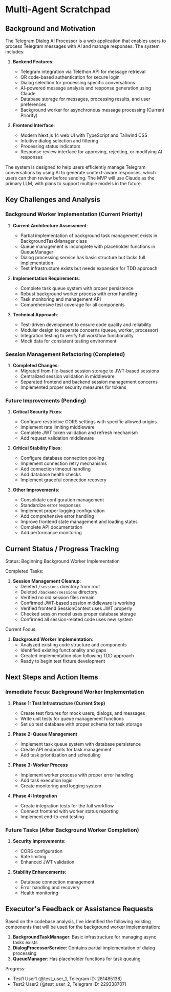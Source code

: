 # Multi-Agent Scratchpad

## Background and Motivation

The Telegram Dialog AI Processor is a web application that enables users to process Telegram messages with AI and manage responses. The system includes:

1. **Backend Features**:
   - Telegram integration via Telethon API for message retrieval
   - QR code-based authentication for secure login
   - Dialog selection for processing specific conversations
   - AI-powered message analysis and response generation using Claude
   - Database storage for messages, processing results, and user preferences
   - Background worker for asynchronous message processing (Current Priority)

2. **Frontend Interface**:
   - Modern Next.js 14 web UI with TypeScript and Tailwind CSS
   - Intuitive dialog selection and filtering
   - Processing status indicators
   - Response review interface for approving, rejecting, or modifying AI responses

The system is designed to help users efficiently manage Telegram conversations by using AI to generate context-aware responses, which users can then review before sending. The MVP will use Claude as the primary LLM, with plans to support multiple models in the future.

## Key Challenges and Analysis

### Background Worker Implementation (Current Priority)

1. **Current Architecture Assessment**:
   - Partial implementation of background task management exists in BackgroundTaskManager class
   - Queue management is incomplete with placeholder functions in QueueManager
   - Dialog processing service has basic structure but lacks full implementation
   - Test infrastructure exists but needs expansion for TDD approach

2. **Implementation Requirements**:
   - Complete task queue system with proper persistence
   - Robust background worker process with error handling
   - Task monitoring and management API
   - Comprehensive test coverage for all components

3. **Technical Approach**:
   - Test-driven development to ensure code quality and reliability
   - Modular design to separate concerns (queue, worker, processor)
   - Integration testing to verify full workflow functionality
   - Mock data for consistent testing environment

### Session Management Refactoring (Completed)

1. **Completed Changes**:
   - Migrated from file-based session storage to JWT-based sessions
   - Centralized session validation in middleware
   - Separated frontend and backend session management concerns
   - Implemented proper security measures for tokens

### Future Improvements (Pending)

1. **Critical Security Fixes**:
   - Configure restrictive CORS settings with specific allowed origins
   - Implement rate limiting middleware
   - Complete JWT token validation and refresh mechanism
   - Add request validation middleware

2. **Critical Stability Fixes**:
   - Configure database connection pooling
   - Implement connection retry mechanisms
   - Add connection timeout handling
   - Add database health checks
   - Implement graceful connection recovery

3. **Other Improvements**:
   - Consolidate configuration management
   - Standardize error responses
   - Implement proper logging configuration
   - Add comprehensive error handling
   - Improve frontend state management and loading states
   - Complete API documentation
   - Add performance monitoring

## Current Status / Progress Tracking

Status: Beginning Background Worker Implementation

Completed Tasks:
1. **Session Management Cleanup**:
   - Deleted `/sessions` directory from root
   - Deleted `/backend/sessions` directory
   - Verified no old session files remain
   - Confirmed JWT-based session middleware is working
   - Verified frontend SessionContext uses JWT properly
   - Checked session model uses proper database storage
   - Confirmed all session-related code uses new system

Current Focus:
1. **Background Worker Implementation**:
   - Analyzed existing code structure and components
   - Identified existing functionality and gaps
   - Created implementation plan following TDD approach
   - Ready to begin test fixture development

## Next Steps and Action Items

### Immediate Focus: Background Worker Implementation

1. **Phase 1: Test Infrastructure (Current Step)**
   - Create test fixtures for mock users, dialogs, and messages
   - Write unit tests for queue management functions
   - Set up test database with proper schema for task storage

2. **Phase 2: Queue Management**
   - Implement task queue system with database persistence
   - Create API endpoints for task management
   - Add task prioritization and scheduling

3. **Phase 3: Worker Process**
   - Implement worker process with proper error handling
   - Add task execution logic
   - Create monitoring and logging system

4. **Phase 4: Integration**
   - Create integration tests for the full workflow
   - Connect frontend with worker status reporting
   - Implement end-to-end testing

### Future Tasks (After Background Worker Completion)

1. **Security Improvements**:
   - CORS configuration
   - Rate limiting
   - Enhanced JWT validation

2. **Stability Enhancements**:
   - Database connection management
   - Error handling and recovery
   - Health monitoring

## Executor's Feedback or Assistance Requests

Based on the codebase analysis, I've identified the following existing components that will be used for the background worker implementation:

1. **BackgroundTaskManager**: Basic infrastructure for managing async tasks exists
2. **DialogProcessorService**: Contains partial implementation of dialog processing
3. **QueueManager**: Has placeholder functions for task queuing


Progress:
  - Test1 User1 (@test_user_1, Telegram ID: 281485138)
  - Test2 User2 (@test_user_2, Telegram ID: 229338707)


  